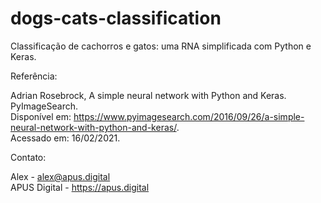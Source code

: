 # dogs-cats-classification
Classificação de cachorros e gatos: uma RNA simplificada com Python e Keras.  

Referência:  

Adrian Rosebrock, A simple neural network with Python and Keras. PyImageSearch.       
Disponível em: https://www.pyimagesearch.com/2016/09/26/a-simple-neural-network-with-python-and-keras/.   
Acessado em: 16/02/2021.   

Contato:   

Alex - alex@apus.digital   
APUS Digital - https://apus.digital

